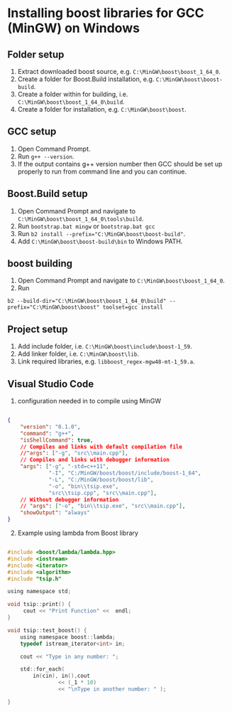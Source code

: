 # Installing boost libraries for GCC (MinGW) on Windows

## Folder setup
1. Extract downloaded boost source, e.g. `C:\MinGW\boost\boost_1_64_0`.
2. Create a folder for Boost.Build installation, e.g. `C:\MinGW\boost\boost-build`.
2. Create a folder within for building, i.e. `C:\MinGW\boost\boost_1_64_0\build`.
3. Create a folder for installation, e.g. `C:\MinGW\boost\boost`.

## GCC setup
1. Open Command Prompt.
2. Run `g++ --version`.
3. If the output contains g++ version number then GCC should be set up properly to run from command line and you can continue.

## Boost.Build setup
1. Open Command Prompt and navigate to `C:\MinGW\boost\boost_1_64_0\tools\build`.
2. Run `bootstrap.bat mingw` or `bootstrap.bat gcc`
3. Run `b2 install --prefix="C:\MinGW\boost\boost-build"`.
4. Add `C:\MinGW\boost\boost-build\bin` to Windows PATH.

## boost building
1. Open Command Prompt and navigate to `C:\MinGW\boost\boost_1_64_0`.
2. Run
```
b2 --build-dir="C:\MinGW\boost\boost_1_64_0\build" --prefix="C:\MinGW\boost\boost" toolset=gcc install
```

## Project setup
1. Add include folder, i.e. `C:\MinGW\boost\include\boost-1_59`.
2. Add linker folder, i.e. `C:\MinGW\boost\lib`.
3. Link required libraries, e.g. `libboost_regex-mgw48-mt-1_59.a`.

## Visual Studio Code

1. configuration needed in to compile using MinGW

```json

{
    "version": "0.1.0",
    "command": "g++",
    "isShellCommand": true,
    // Compiles and links with default compilation file
    //"args": ["-g", "src\\main.cpp"],
    // Compiles and links with debugger information
    "args": ["-g", "-std=c++11",
             "-I", "C:/MinGW/boost/boost/include/boost-1_64", 
             "-L", "C:/MinGW/boost/boost/lib", 
             "-o", "bin\\tsip.exe",  
             "src\\tsip.cpp", "src\\main.cpp"],
    // Without debugger information
    // "args": ["-o", "bin\\tsip.exe", "src\\main.cpp"],
    "showOutput": "always"
}

```

2. Example using lambda from Boost library

```c

#include <boost/lambda/lambda.hpp>
#include <iostream>
#include <iterator>
#include <algorithm>
#include "tsip.h"

using namespace std;

void tsip::print() {
     cout << "Print Function" <<  endl; 
}

void tsip::test_boost() {
    using namespace boost::lambda;
    typedef istream_iterator<int> in;

    cout << "Type in any number: ";

    std::for_each(
        in(cin), in(),cout 
                << (_1 * 10) 
                << "\nType in another number: " );

}




```